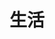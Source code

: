 ---
home: true
icon: ice-cream
title: 生活
index: false
heroImage: /logo.svg
heroText: 知识库 · 生活
tagline: 
actions:
  - text: 开始   ⭐
    link: begin
    type: primary

  

copyright: false
---